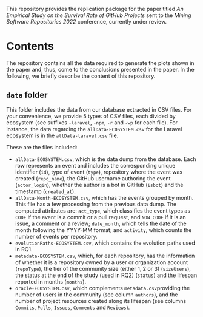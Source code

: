 This repository provides the replication package for the paper titled *An Empirical Study on the Survival Rate of GitHub Projects* sent to the *Mining Software Repositories 2022* conference, currently under review.

# Contents

The repository contains all the data required to generate the plots shown in the paper and, thus, come to the conclusions presented in the paper.
In the following, we briefly describe the content of this repository.

## `data` folder

This folder includes the data from our database extracted in CSV files.
For your convenience, we provide 5 types of CSV files, each divided by ecosystem (see suffixes `-laravel`, `-npm`, `-r` and `-wp` for each file). 
For instance, the data regarding the `allData-ECOSYSTEM.csv` for the Laravel ecosystem is in the `allData-laravel.csv` file.

These are the files included:

* `allData-ECOSYSTEM.csv`, which is the data dump from the database. Each row represents an event and includes the corresponding unique identifier (`id`), type of event (`type`), repository where the event was created (`repo_name`), the GitHub username authoring the event (`actor_login`), whether the author is a bot in GitHub (`isbot`) and the timestamp (`created_at`).
* `allData-Month-ECOSYSTEM.csv`, which has the events grouped by month.
This file has a few processing from the previous data dump.
The computed attributes are: `act_type`, which classifies the event types as `CODE` if the event is a commit or a pull request, and `NON_CODE` if it is an issue, a comment or a review; `date_month`, which tells the date of the month following the YYYY-MM format; and `activity`, which counts the number of events per repository.
* `evolutionPaths-ECOSYSTEM.csv`, which contains the evolution paths used in RQ1.
* `metadata-ECOSYSTEM.csv`, which, for each repository, has the information of whether it is a repository owned by a user or organization account (`repoType`), the tier of the community size (either 1, 2 or 3) (`sizeUsers`), the status at the end of the study (used in RQ2) (`status`) and the lifespan reported in months (`months`).
* `oracle-ECOSYSTEM.csv`, which complements `metadata.csv`providing the number of users in the community (see column `authors`), and the number of project resources created along its lifespan (see columns `Commits`, `Pulls`, `Issues`, `Comments` and `Reviews`).